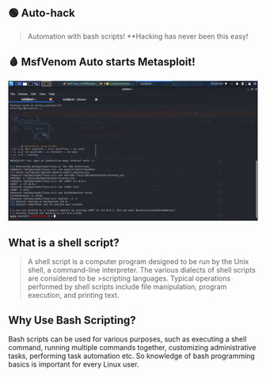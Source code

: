 ## 🟢 Auto-hack
>Automation with bash scripts!
**Hacking has never been this easy!

## 🩸 MsfVenom Auto starts Metasploit!
<img src="Screenshot_2021-04-09_04_04_07.png" width=700>
</hr>

## What is a shell script?
>A shell script is a computer program designed to be run by the Unix shell, a command-line interpreter. The various dialects of shell scripts are considered to be >scripting languages. Typical operations performed by shell scripts include file manipulation, program execution, and printing text. 
</hr>

## Why Use Bash Scripting?
Bash scripts can be used for various purposes, such as executing a shell command, running multiple commands together, customizing administrative tasks, performing task automation etc. So knowledge of bash programming basics is important for every Linux user.
</hr>
